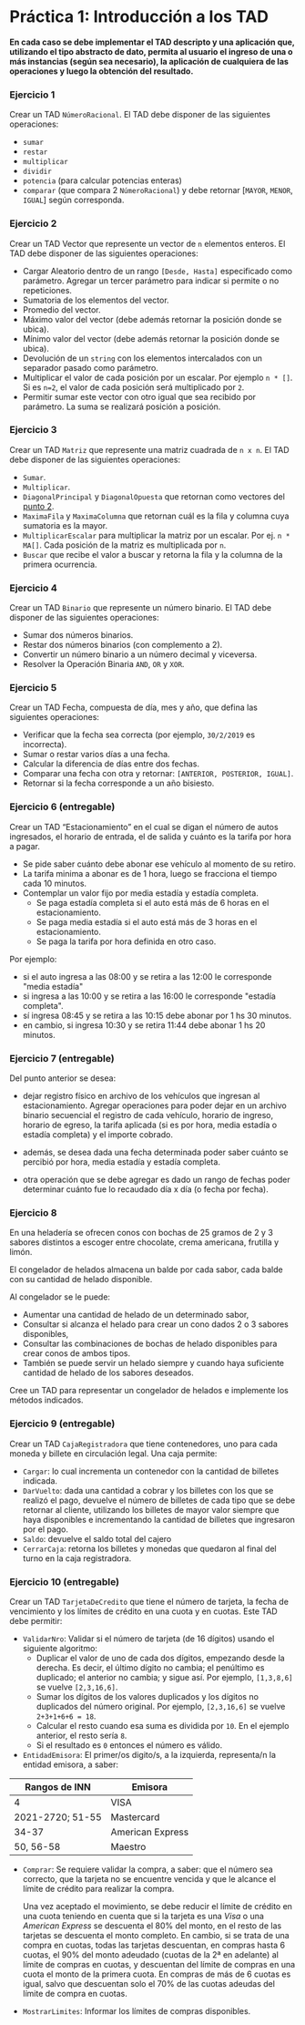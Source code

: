# Práctica 1: Introducción a los TAD

**En cada caso se debe implementar el TAD descripto y una aplicación que, utilizando el tipo
abstracto de dato, permita al usuario el ingreso de una o más instancias (según sea
necesario), la aplicación de cualquiera de las operaciones y luego la obtención del resultado.**


### Ejercicio 1
Crear un TAD `NúmeroRacional`. El TAD debe disponer de las siguientes operaciones:
* `sumar`
* `restar`
* `multiplicar`
* `dividir`
* `potencia` (para calcular potencias enteras)
* `comparar` (que compara 2 `NúmeroRacional`) y debe retornar [`MAYOR`, `MENOR`, `IGUAL`] según corresponda.


### Ejercicio 2
Crear un TAD Vector que represente un vector de `n` elementos enteros. El TAD debe
disponer de las siguientes operaciones:

* Cargar Aleatorio dentro de un rango `[Desde, Hasta]` especificado como parámetro.
Agregar un tercer parámetro para indicar si permite o no repeticiones.
* Sumatoria de los elementos del vector.
* Promedio del vector.
* Máximo valor del vector (debe además retornar la posición donde se ubica).
* Mínimo valor del vector (debe además retornar la posición donde se ubica).
* Devolución de un `string` con los elementos intercalados con un separador pasado
como parámetro.
* Multiplicar el valor de cada posición por un escalar. Por ejemplo `n * []`.  Si es `n=2`, el valor de cada posición será multiplicado por `2`.
* Permitir sumar este vector con otro igual que sea recibido por parámetro.  La suma se realizará posición a posición.


### Ejercicio 3
Crear un TAD `Matriz` que represente una matriz cuadrada de `n x n`. El TAD debe disponer de
las siguientes operaciones:
* `Sumar`.
* `Multiplicar`.
* `DiagonalPrincipal` y `DiagonalOpuesta` que retornan como vectores del [punto 2](#ejercicio-2).
* `MaximaFila` y `MaximaColumna` que retornan cuál es la fila y columna cuya sumatoria
es la mayor.
* `MultiplicarEscalar` para multiplicar la matriz por un escalar.  Por ej. `n * MA[]`.  Cada posición de la matriz es multiplicada por `n`.
* `Buscar` que recibe el valor a buscar y retorna la fila y la columna de la primera ocurrencia.


### Ejercicio 4
Crear un TAD `Binario` que represente un número binario. El TAD debe disponer de las
siguientes operaciones:

* Sumar dos números binarios.
* Restar dos números binarios (con complemento a 2).
* Convertir un número binario a un número decimal y viceversa.
* Resolver la Operación Binaria `AND`, `OR` y `XOR`.


### Ejercicio 5
Crear un TAD Fecha, compuesta de día, mes y año, que defina las siguientes operaciones:

* Verificar que la fecha sea correcta (por ejemplo, `30/2/2019` es incorrecta).
* Sumar o restar varios días a una fecha.
* Calcular la diferencia de días entre dos fechas.
* Comparar una fecha con otra y retornar: `[ANTERIOR, POSTERIOR, IGUAL]`.
* Retornar si la fecha corresponde a un año bisiesto.

### Ejercicio 6 (entregable)
Crear un TAD “Estacionamiento” en el cual se digan el número de autos ingresados, el
horario de entrada, el de salida y cuánto es la tarifa por hora a pagar.

* Se pide saber cuánto debe abonar ese vehículo al momento de su retiro.
* La tarifa minima a abonar es de 1 hora, luego se fracciona el tiempo cada 10 minutos.
* Contemplar un valor fijo por media estadía y estadía completa.
  * Se paga estadía completa si el auto está más de 6 horas en el estacionamiento.
  * Se paga media estadía si el auto está más de 3 horas en el estacionamiento.
  * Se paga la tarifa por hora definida en otro caso.

Por ejemplo: 
* si el auto ingresa a las 08:00 y se retira a las 12:00 le corresponde "media estadía"
* si ingresa a las 10:00 y se retira a las 16:00 le corresponde "estadía completa". 
* sí ingresa 08:45 y se retira a las 10:15 debe abonar por 1 hs 30 minutos.
* en cambio, si ingresa 10:30 y se retira 11:44 debe abonar 1 hs 20 minutos.


### Ejercicio 7 (entregable)
Del punto anterior se desea:

* dejar registro físico en archivo de los vehículos que ingresan
al estacionamiento.  Agregar operaciones para poder dejar en un archivo binario secuencial 
el registro de cada vehículo, horario de ingreso, horario de egreso, la tarifa aplicada 
(si es por hora, media estadía o estadía completa) y el importe cobrado.

* además, se desea dada una fecha determinada poder saber cuánto se percibió por hora, media
estadía y estadía completa.

* otra operación que se debe agregar es dado un rango de fechas poder determinar cuánto fue
lo recaudado día x día (o fecha por fecha).
  

### Ejercicio 8
En una heladería se ofrecen conos con bochas de 25 gramos de 2 y 3 sabores distintos a escoger
entre chocolate, crema americana, frutilla y limón.

El congelador de helados almacena un balde por cada
sabor, cada balde con su cantidad de helado disponible.

Al congelador se le puede:

* Aumentar una cantidad de helado de un determinado sabor, 
* Consultar si alcanza el helado para crear un cono dados 2 o 3 sabores disponibles,
* Consultar las combinaciones de bochas de helado disponibles para crear conos de ambos tipos.
* También se puede servir un helado siempre y cuando haya suficiente cantidad de helado de los sabores deseados.

Cree un TAD para representar un congelador de helados e implemente los métodos indicados.

### Ejercicio 9 (entregable)
Crear un TAD `CajaRegistradora` que tiene contenedores, uno para cada moneda y billete en circulación legal. Una caja permite:
* `Cargar`: lo cual incrementa un contenedor con la cantidad de billetes indicada.
* `DarVuelto`: dada una cantidad a cobrar y los billetes con los que se realizó el pago, devuelve el número de billetes de cada tipo que se debe retornar al cliente, utilizando los billetes de mayor valor siempre que haya disponibles e incrementando la cantidad de billetes que ingresaron por el pago.
* `Saldo`: devuelve el saldo total del cajero 
* `CerrarCaja`: retorna los billetes y monedas que quedaron al final del turno en la caja registradora.

### Ejercicio 10 (entregable)

Crear un TAD `TarjetaDeCredito` que tiene el número de tarjeta, la fecha de vencimiento y los límites de crédito en una cuota y en cuotas. Este TAD debe permitir:
* `ValidarNro`: Validar si el número de tarjeta (de 16 dígitos) usando el siguiente algoritmo:
  -	Duplicar el valor de uno de cada dos dígitos, empezando desde la derecha. Es decir, el último dígito no cambia; el penúltimo es duplicado; el anterior no cambia; y sigue así. Por ejemplo, `[1,3,8,6]` se vuelve `[2,3,16,6]`.
  -	Sumar los dígitos de los valores duplicados y los dígitos no duplicados del número original. Por ejemplo, `[2,3,16,6]` se vuelve `2+3+1+6+6 = 18`.
  -	Calcular el resto cuando esa suma es dividida por `10`. En el ejemplo anterior, el resto sería `8`.
  - Si el resultado es `0` entonces el número es válido.
* `EntidadEmisora`: El primer/os digito/s, a la izquierda, representa/n la entidad emisora, a saber:

| Rangos de INN    | Emisora          |
|------------------|------------------|
| 4                | VISA             |
| 2021-2720; 51-55 | Mastercard       |
| 34-37            | American Express |
| 50, 56-58        | Maestro          |

* `Comprar`: Se requiere validar la compra, a saber: 
  que el número sea correcto, que la tarjeta no se encuentre vencida y que le alcance el límite de crédito para realizar la compra. 
  
  Una vez aceptado el movimiento, se debe reducir el límite de crédito en una cuota teniendo en cuenta que si la tarjeta es una *Visa* o una *American Express* se descuenta el 80% del monto, en el resto de las tarjetas se descuenta el monto completo. 
  En cambio, si se trata de una compra en cuotas, todas las tarjetas descuentan, en compras hasta 6 cuotas, el 90% del monto adeudado (cuotas de la 2ª en adelante) al límite de compras en cuotas, y descuentan del límite de compras en una cuota el monto de la primera cuota. En compras de más de 6 cuotas es igual, salvo que descuentan solo el 70% de las cuotas adeudas del límite de compra en cuotas.

* `MostrarLimites`: Informar los límites de compras disponibles.
